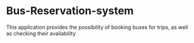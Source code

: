 # Bus-Reservation-system
This application provides the possibility of booking buses for trips, as well as checking their availability
